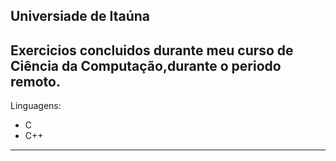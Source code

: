 Universiade de Itaúna
---
Exercicios concluidos durante meu curso de Ciência da Computação,durante o periodo remoto.
---
Linguagens:
* C
* C++
---
